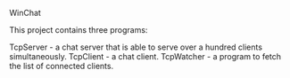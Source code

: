 WinChat

This project contains three programs:

TcpServer - a chat server that is able to serve over a hundred clients simultaneously.
TcpClient - a chat client.
TcpWatcher - a program to fetch the list of connected clients.
